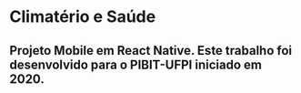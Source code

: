 # Climatério e Saúde
## Projeto Mobile em React Native. Este trabalho foi desenvolvido para o PIBIT-UFPI iniciado em 2020.

